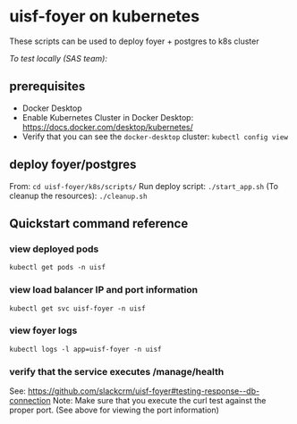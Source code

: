 # uisf-foyer on kubernetes

These scripts can be used to deploy foyer + postgres to k8s cluster

*To test locally (SAS team):*

## prerequisites
- Docker Desktop
- Enable Kubernetes Cluster in Docker Desktop: https://docs.docker.com/desktop/kubernetes/
- Verify that you can see the `docker-desktop` cluster: `kubectl config view`

## deploy foyer/postgres
From: `cd uisf-foyer/k8s/scripts/`
Run deploy script: `./start_app.sh` 
(To cleanup the resources): `./cleanup.sh`

## Quickstart command reference
### view deployed pods
`kubectl get pods -n uisf`

### view load balancer IP and port information
`kubectl get svc uisf-foyer -n uisf`

### view foyer logs
`kubectl logs -l app=uisf-foyer -n uisf`

### verify that the service executes /manage/health
See: https://github.com/slackcrm/uisf-foyer#testing-response--db-connection
Note: Make sure that you execute the curl test against the proper port. (See above for viewing the port information)
